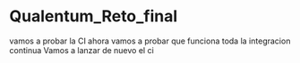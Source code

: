 # Qualentum_Reto_final

vamos a probar la CI ahora vamos a probar que funciona toda la integracion continua
Vamos a lanzar de nuevo el ci